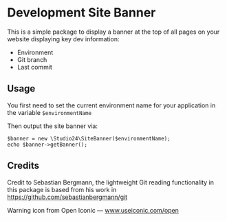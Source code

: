 # Development Site Banner

This is a simple package to display a banner at the top of all pages on your website displaying key dev information:

* Environment
* Git branch
* Last commit
 
## Usage
 
You first need to set the current environment name for your application in the variable ```$environmentName``` 
 
Then output the site banner via:
 
```
$banner = new \Studio24\SiteBanner($environmentName);
echo $banner->getBanner();
```
 
## Credits

Credit to Sebastian Bergmann, the lightweight Git reading functionality in this package is based from his work in https://github.com/sebastianbergmann/git

Warning icon from Open Iconic — www.useiconic.com/open